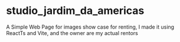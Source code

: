 # studio_jardim_da_americas
A Simple Web Page for images show case for renting, I made it using ReactTs and Vite, and the owner are my actual rentors
